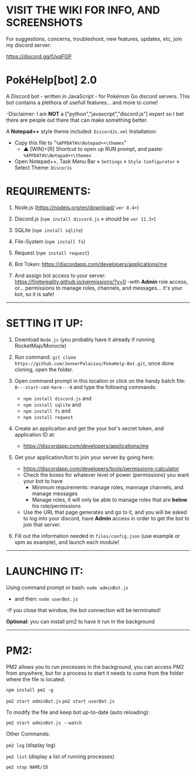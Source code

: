 # VISIT THE WIKI FOR INFO, AND SCREENSHOTS

For suggestions, concerns, troubleshoot, new features, updates, etc, join my discord server: 

https://discord.gg/fJvqFGP

# PokéHelp[bot] 2.0

A Discord bot - written in JavaScript - for Pokémon Go discord servers. This bot contains a plethora of usefull features... and more to come!

-Disclaimer: I am **NOT** a ["python","javascript","discord.js"] expert so I bet there are people out there that can make something better.

A **Notepad++** style theme included: `DiscordJs.xml`
Installation:
   * Copy this file to "`%APPDATA%\Notepad++\themes`"
      * ▲ [WIN]+[R] Shortcut to open up RUN prompt, and paste: `%APPDATA%\Notepad++\themes`
   * Open Notepad++, Task Menu Bar » `Settings` » `Style Configurator` » Select Theme: `DiscorJs`

# REQUIREMENTS:

1) Node.js (https://nodejs.org/en/download/ `ver 8.4+`)

2) Discord.js (`npm install discord.js` « should be `ver 11.3+`) 

3) SQLite (`npm install sqlite`) 

4) File-System (`npm install fs`) 

5) Request (`npm install request`) 

6) Bot Token: https://discordapp.com/developers/applications/me  

7) And assign bot access to your server: https://finitereality.github.io/permissions/?v=0
-with **Admin** role access, or... permissions to manage roles, channels, and messages... it's your bot, so it is safe!

<hr />

# SETTING IT UP:

1. Download `Node.js` (you probably have it already if running RocketMap/Monocle)

2. Run command: `git clone https://github.com/JennerPalacios/PokeHelp-Bot.git`, once done cloning, open the folder.

3. Open command prompt in this location or click on the handy batch file: `0---start-cmd-here---0` and type the following commands:
   * `npm install discord.js` and
   * `npm install sqlite` and
   * `npm install fs` and
   * `npm install request`

4. Create an applicaiton and get the your bot's secret token, and application ID at:
   * https://discordapp.com/developers/applications/me 

5. Get your application/bot to join your server by going here:
   * https://discordapp.com/developers/tools/permissions-calculator
   * Check the boxes for whatever level of power (permissions) you want your bot to have
     * Minimum requirements: manage roles, mannage channels, and manage messages
     * Manage roles, it will only be able to manage roles that are **below** his role/permissions
   * Use the URL that page generates and go to it, and you will be asked to log into your discord, have **Admin** access in order to get the bot to join that server.

5. Fill out the information needed in `files/config.json` (use example or spm as example), and launch each module!

<hr />

# LAUNCHING IT:

Using command prompt or bash: `node adminBot.js`
  * and then: `node userBot.js`

-If you close that window, the bot connection will be terminated!

**Optional**: you can install pm2 to have it run in the background

<hr />

# PM2:

PM2 allows you to run processes in the background, you can access PM2 from anywhere, but for a process to start it needs to come from the folder where the file is located.

`npm install pm2 -g`

`pm2 start adminBot.js`
`pm2 start userBot.js`

To modify the file and keep bot up-to-date (auto reloading):

`pm2 start adminBot.js --watch`

Other Commands:

`pm2 log` (display log)

`pm2 list` (display a list of running processes)

`pm2 stop NAME/ID`
